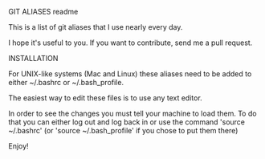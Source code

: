 GIT ALIASES readme

This is a list of git aliases that I use nearly every day.

I hope it's useful to you. If you want to contribute, send
me a pull request.


INSTALLATION

For UNIX-like systems (Mac and Linux) these aliases need to 
be added to either ~/.bashrc or ~/.bash_profile.

The easiest way to edit these files is to use any text editor.

In order to see the changes you must tell your machine to load
them. To do that you can either log out and log back in or 
use the command 'source ~/.bashrc' (or 'source ~/.bash_profile'
if you chose to put them there)

Enjoy!
